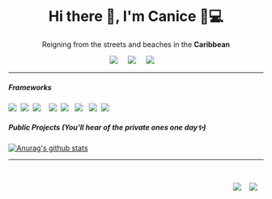 
<h1 align='center'> Hi there 👋, I'm Canice 🍍💻 </h1>

<p align='center'>
  Reigning from the streets and beaches in the <b>Caribbean</b> 
</p>

<!-- <p align='center'>
  <a href="#"><img src="https://visitor-badge.glitch.me/badge?page_id=StefanyVasc.StefanyVasc"></a>
</p> -->


<p align='center'>
  <a href="https://instagram.com/_ecanic_"><img src="https://img.shields.io/badge/-instagram-blue?logo=instagram&style=for-the-badge&color=fc9" /></a>&nbsp;&nbsp;&nbsp;&nbsp;
  <a href="https://www.linkedin.com/in/canice-james/"><img src="https://img.shields.io/badge/linkedin-%230077B5.svg?&style=for-the-badge&logo=linkedin&logoColor=white" /></a>&nbsp;&nbsp;&nbsp;&nbsp;
  <a href="mailto:cjamesanu@gmail.com?subject=Olá%20Canice"><img src="https://img.shields.io/badge/gmail-%23D14836.svg?&style=for-the-badge&logo=gmail&logoColor=white" /></a>&nbsp;&nbsp;&nbsp;&nbsp;

</p>


<hr>


<!--
**Canice-James/Canice-James** is a ✨ _special_ ✨ repository because its `README.md` (this file) appears on your GitHub profile.

Here are some ideas to get you started:

- 🔭 I’m currently working on ...
- 🌱 I’m currently learning ...
- 👯 I’m looking to collaborate on ...
- 🤔 I’m looking for help with ...
- 💬 Ask me about ...
- 📫 How to reach me: ...
- 😄 Pronouns: ...
- ⚡ Fun fact: ...
-->



<h5> Frameworks</h5>
<p >
 <img src="https://img.shields.io/badge/node.js%20-%23339933.svg?&style=for-the-badge&logo=node.js&logoColor=white" />&nbsp;&nbsp;<img src="https://img.shields.io/badge/-angular-critical?logo=angular&style=for-the-badge" />&nbsp;&nbsp;<img src="https://img.shields.io/badge/-GSAP-88CE02?logo=greensock&style=for-the-badge&logoColor=black" />&nbsp;&nbsp;&nbsp; <img src="https://img.shields.io/badge/-Vue-4FC08D?logo=vue.js&style=for-the-badge&logoColor=white" />&nbsp;&nbsp;<img src="https://img.shields.io/badge/react%20-%2361DAFB.svg?&style=for-the-badge&logo=react&logoColor=white" />&nbsp;&nbsp;&nbsp;<img src="https://img.shields.io/badge/sass%20-%23cc6699.svg?&style=for-the-badge&logo=sass&logoColor=white" />&nbsp;&nbsp;&nbsp;<img src="https://img.shields.io/badge/-mongodb-green?logo=mongodb&style=for-the-badge" />&nbsp;&nbsp;<img src="https://img.shields.io/badge/javascript%20-%23F7DF1E.svg?&style=for-the-badge&logo=javascript&logoColor=white" />&nbsp;&nbsp;
</p>


<h5>Public Projects (You'll hear of the private ones one day✨)</h5>

[![Anurag's github stats](https://github-readme-stats.vercel.app/api?username=Canice-James&theme=blue-green)](https://github.com/anuraghazra/github-readme-stats)


<hr>

<br>
<p align="right">
  <a href="https://kitsu.io/users/Ecanic"><img src="https://img.shields.io/badge/-Anime%20Profile-F47521?logo=crunchyroll&style=for-the-badge&logoColor=white" /></a>&nbsp;&nbsp;&nbsp;
  <a href="https://steamcommunity.com/id/ecanic/"><img src="https://img.shields.io/badge/Steam-%23000000.svg?&style=for-the-badge&logo=steam&logoColor=white" /></a>&nbsp;&nbsp;&nbsp;
</p>



